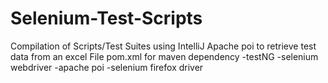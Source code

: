 # Selenium-Test-Scripts
Compilation of Scripts/Test Suites using IntelliJ
Apache poi to retrieve test data from an excel File
pom.xml for maven dependency
  -testNG
  -selenium webdriver
  -apache poi
  -selenium firefox driver
